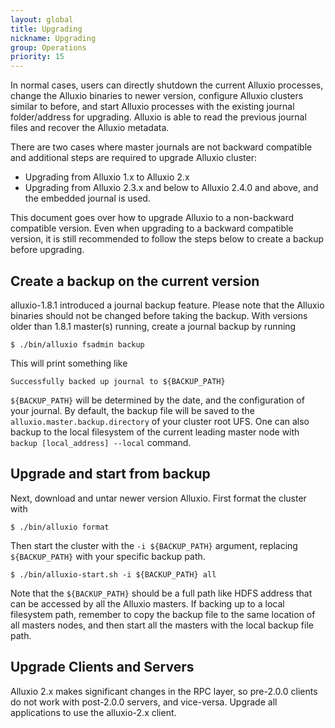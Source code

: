 ```yaml
---
layout: global
title: Upgrading
nickname: Upgrading
group: Operations
priority: 15
---
```


In normal cases, users can directly shutdown the current Alluxio processes, change
the Alluxio binaries to newer version, configure Alluxio clusters similar to before, 
and start Alluxio processes with the existing journal folder/address for upgrading.
Alluxio is able to read the previous journal files and recover the Alluxio metadata.

There are two cases where master journals are not backward compatible and additional steps are required to upgrade Alluxio cluster:

- Upgrading from Alluxio 1.x to Alluxio 2.x
- Upgrading from Alluxio 2.3.x and below to Alluxio 2.4.0 and above, and the embedded journal is used.

This document goes over how to upgrade Alluxio to a non-backward compatible version.
Even when upgrading to a backward compatible version, it is still recommended to follow the steps below to create a backup before upgrading.

## Create a backup on the current version

alluxio-1.8.1 introduced a journal backup feature. 
Please note that the Alluxio binaries should not be changed before taking the backup.
With versions older than 1.8.1 master(s) running,
create a journal backup by running

```console
$ ./bin/alluxio fsadmin backup
```

This will print something like

```
Successfully backed up journal to ${BACKUP_PATH}
```

`${BACKUP_PATH}` will be determined by the date, and the configuration of your
journal. By default, the backup file will be saved to the `alluxio.master.backup.directory` of your cluster root UFS. 
One can also backup to the local filesystem of the current leading master node with `backup [local_address] --local` command.

## Upgrade and start from backup

Next, download and untar newer version Alluxio. First format the cluster with

```console
$ ./bin/alluxio format
```

Then start the cluster with the `-i ${BACKUP_PATH}` argument, replacing
`${BACKUP_PATH}` with your specific backup path.

```console
$ ./bin/alluxio-start.sh -i ${BACKUP_PATH} all
```

Note that the `${BACKUP_PATH}` should be a full path like HDFS address that can be accessed by all the Alluxio masters. 
If backing up to a local filesystem path, remember to copy the backup file to the same location of all masters nodes, 
and then start all the masters with the local backup file path.

## Upgrade Clients and Servers

Alluxio 2.x makes significant changes in the RPC layer,
so pre-2.0.0 clients do not work with post-2.0.0 servers, and vice-versa.
Upgrade all applications to use the alluxio-2.x client.
